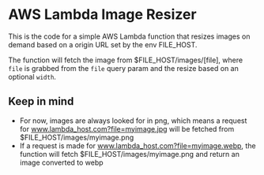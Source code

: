 # AWS Lambda Image Resizer

This is the code for a simple AWS Lambda function that resizes images on demand based on a origin URL set by the env FILE_HOST.

The function will fetch the image from $FILE_HOST/images/[file], where `file` is grabbed from the `file` query param and the resize based on an optional `width`.

## Keep in mind

- For now, images are always looked for in png, which means a request for www.lambda_host.com?file=myimage.jpg will be fetched from $FILE_HOST/images/myimage.png
- If a request is made for www.lambda_host.com?file=myimage.webp, the function will fetch $FILE_HOST/images/myimage.png and return an image converted to webp
